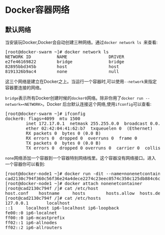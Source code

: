 # Docker容器网络

## 默认网络

当安装玩Docker,Docker会自动创建三种网络。通过```docker network ls ```来查看:
<pre>
[root@docker-swarm ~]# docker network ls
NETWORK ID          NAME                DRIVER              SCOPE
e2fe46169822        bridge              bridge              local
82895bbd345b        host                host                local
8191326b9ac4        none                null                local
</pre>
这三个网络是建立在Docker之上。当运行一个容器时,可以使用```--network```来指定容器要连接的网络。

```bridge```表示所有Docker创建时候的```docker0```网络。除非你用了```docker run --network=<NETWORK>```。Docker 后台默认连接这个网络,使用```ifconfig```可以查看:
<pre>
[root@docker-swarm ~]# ifconfig
docker0: flags=4099<UP,BROADCAST,MULTICAST>  mtu 1500
        inet 172.17.0.1  netmask 255.255.0.0  broadcast 0.0.0.0
        ether 02:42:04:41:62:b7  txqueuelen 0  (Ethernet)
        RX packets 0  bytes 0 (0.0 B)
        RX errors 0  dropped 0  overruns 0  frame 0
        TX packets 0  bytes 0 (0.0 B)
        TX errors 0  dropped 0 overruns 0  carrier 0  collisions 0
</pre>

```none```网络添加一个容器到一个容器特别网络栈里。这个容器没有网络接口。进入一个容器你可以看到:
<pre>
[root@docker-node1 ~]# docker run -dit --name=nonenetcontainer --network=none centos:latest
cad2130c794f360c56f36e24a4dece2274c23eec0574c350c125db884c6c5770
[root@docker-node1 ~]# docker attach nonenetcontainer
[root@cad2130c794f /]# cat /etc/host
host.conf    hostname     hosts        hosts.allow  hosts.deny   
[root@cad2130c794f /]# cat /etc/hosts
127.0.0.1       localhost
::1     localhost ip6-localhost ip6-loopback
fe00::0 ip6-localnet
ff00::0 ip6-mcastprefix
ff02::1 ip6-allnodes
ff02::2 ip6-allrouters
</pre>
